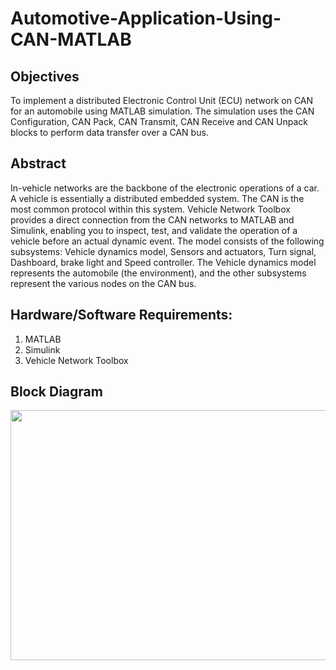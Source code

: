 # Automotive-Application-Using-CAN-MATLAB

## Objectives
To implement a distributed Electronic Control Unit (ECU) network on CAN for an automobile 
using MATLAB simulation. The simulation uses the CAN Configuration, CAN Pack, CAN 
Transmit, CAN Receive and CAN Unpack blocks to perform data transfer over a CAN bus.
## Abstract 
In-vehicle networks are the backbone of the electronic operations of a car. A vehicle is essentially 
a distributed embedded system. The CAN is the most common protocol within this system. 
Vehicle Network Toolbox provides a direct connection from the CAN networks to MATLAB and 
Simulink, enabling you to inspect, test, and validate the operation of a vehicle before an actual 
dynamic event.
The model consists of the following subsystems: Vehicle dynamics model, Sensors and actuators, 
Turn signal, Dashboard, brake light and Speed controller. The Vehicle dynamics model represents 
the automobile (the environment), and the other subsystems represent the various nodes on the 
CAN bus.
## Hardware/Software Requirements:
1. MATLAB
2. Simulink
3. Vehicle Network Toolbox

## Block Diagram
<img src="https://github.com/Sadhvi19/Automotive-Application-Using-CAN-MATLAB/assets/53933893/91c5348f-a737-4b15-9e79-ad64c2b410c1" width="900" height="400">
